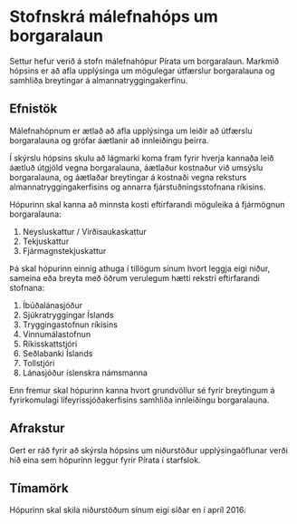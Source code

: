 # Stofnskrá málefnahóps um borgaralaun

Settur hefur verið á stofn málefnahópur Pírata um borgaralaun.
Markmið hópsins er að afla upplýsinga um mögulegar útfærslur borgaralauna og samhliða breytingar á almannatryggingakerfinu.

## Efnistök
Málefnahópnum er ætlað að afla upplýsinga um leiðir að útfærslu borgaralauna og grófar áætlanir að innleiðingu þeirra.

Í skýrslu hópsins skulu að lágmarki koma fram fyrir hverja kannaða leið áætluð útgjöld vegna borgaralauna, áætlaður kostnaður við umsýslu borgaralauna, og áætlaðar breytingar á kostnaði vegna reksturs almannatryggingakerfisins og annarra fjárstuðningsstofnana ríkisins.

Hópurinn skal kanna að minnsta kosti eftirfarandi möguleika á fjármögnun borgaralauna:

1. Neysluskattur / Virðisaukaskattur
2. Tekjuskattur
3. Fjármagnstekjuskattur

Þá skal hópurinn einnig athuga í tillögum sínum hvort leggja eigi niður, sameina eða breyta með öðrum verulegum hætti rekstri eftirfarandi stofnana:

1. Íbúðalánasjóður
2. Sjúkratryggingar Íslands
3. Tryggingastofnun ríkisins
4. Vinnumálastofnun
5. Ríkisskattstjóri
6. Seðlabanki Íslands
7. Tollstjóri
8. Lánasjóður íslenskra námsmanna

Enn fremur skal hópurinn kanna hvort grundvöllur sé fyrir breytingum á fyrirkomulagi lífeyrissjóðakerfisins samhliða innleiðingu borgaralauna.

## Afrakstur

Gert er ráð fyrir að skýrsla hópsins um niðurstöður upplýsingaöflunar verði hið eina sem hópurinn leggur fyrir Pírata í starfslok.

## Tímamörk

Hópurinn skal skila niðurstöðum sínum eigi síðar en í apríl 2016.
